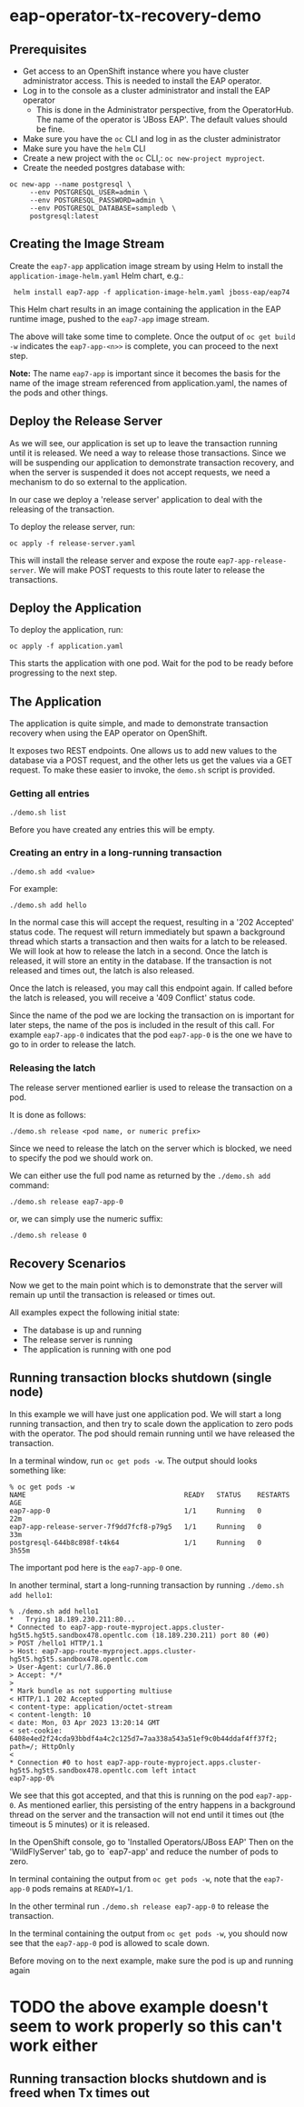 # eap-operator-tx-recovery-demo


## Prerequisites
* Get access to an OpenShift instance where you have cluster administrator access. This is needed to install the EAP operator.
* Log in to the console as a cluster administrator and install the EAP operator
  * This is done in the Administrator perspective, from the OperatorHub. The name of the operator is 'JBoss EAP'. The default values should be fine.
* Make sure you have the `oc` CLI and log in as the cluster administrator
* Make sure you have the `helm` CLI
* Create a new project with the `oc` CLI,: `oc new-project myproject`.
* Create the needed postgres database with:
```shell
oc new-app --name postgresql \
     --env POSTGRESQL_USER=admin \
     --env POSTGRESQL_PASSWORD=admin \
     --env POSTGRESQL_DATABASE=sampledb \
     postgresql:latest
```

## Creating the Image Stream

Create the `eap7-app` application image stream by using Helm to install the `application-image-helm.yaml` Helm chart, e.g.:
```shell
 helm install eap7-app -f application-image-helm.yaml jboss-eap/eap74
```
This Helm chart results in an image containing the application in the EAP runtime image, pushed to the `eap7-app` image stream.

The above will take some time to complete. Once the output of `oc get build -w` indicates the `eap7-app-<n>>` is complete, you can proceed to the next step.

**Note:** The name `eap7-app` is important since it becomes the basis for the name of the image stream referenced from application.yaml, the names of the pods and other things. 

## Deploy the Release Server

As we will see, our application is set up to leave the transaction running until it is released. We need a way to release those transactions. Since we will be suspending our application to demonstrate transaction recovery, and when the server is suspended it does not accept requests, we need a mechanism to do so external to the application.

In our case we deploy a 'release server' application to deal with the releasing of the transaction.

To deploy the release server, run:
```shell
oc apply -f release-server.yaml
```
This will install the release server and expose the route `eap7-app-release-server`. We will make POST requests to this route later to release the transactions.



## Deploy the Application

To deploy the application, run:
```shell
oc apply -f application.yaml
```
This starts the application with one pod. Wait for the pod to be ready before progressing to the next step.


## The Application
The application is quite simple, and made to demonstrate transaction recovery when using the EAP operator on OpenShift.

It exposes two REST endpoints. One allows us to add new values to the database via a POST request, and the other lets us get the values via a GET request. To make these easier to invoke, the `demo.sh` script is provided. 

### Getting all entries
```shell
./demo.sh list 
```
Before you have created any entries this will be empty.

### Creating an entry in a long-running transaction
```shell
./demo.sh add <value>
```
For example:
```shell
./demo.sh add hello
```

In the normal case this will accept the request, resulting in a '202 Accepted' status code. The request will return immediately but spawn a background thread which starts a transaction and then waits for a latch to be released. We will look at how to release the latch in a second. Once the latch is released, it will store an entity in the database. If the transaction is not released and times out, the latch is also released.

Once the latch is released, you may call this endpoint again. If called before the latch is released, you will receive a '409 Conflict' status code.

Since the name of the pod we are locking the transaction on is important for later steps, the name of the pos is included in the result of this call. For example `eap7-app-0` indicates that the pod `eap7-app-0` is the one we have to go to in order to release the latch.

### Releasing the latch

The release server mentioned earlier is used to release the transaction on a pod. 

It is done as follows:
```shell
./demo.sh release <pod name, or numeric prefix>
```

Since we need to release the latch on the server which is blocked, we need to specify the pod we should work on.

We can either use the full pod name as returned by the `./demo.sh add` command:
```shell
./demo.sh release eap7-app-0
```
or, we can simply use the numeric suffix:
```shell
./demo.sh release 0
```

## Recovery Scenarios
Now we get to the main point which is to demonstrate that the server will remain up until the transaction is released or times out.

All examples expect the following initial state:

* The database is up and running
* The release server is running
* The application is running with one pod

## Running transaction blocks shutdown (single node)
In this example we will have just one application pod. We will start a long running transaction, and then try to scale down the application to zero pods with the operator. The pod should remain running until we have released the transaction.

In a terminal window, run `oc get pods -w`. The output should looks something like:
```shell
% oc get pods -w                                
NAME                                       READY   STATUS    RESTARTS   AGE
eap7-app-0                                 1/1     Running   0          22m
eap7-app-release-server-7f9dd7fcf8-p79g5   1/1     Running   0          33m
postgresql-644b8c898f-t4k64                1/1     Running   0          3h55m
```

The important pod here is the `eap7-app-0` one.

In another terminal, start a long-running transaction by running `./demo.sh add hello1`:
```shell
% ./demo.sh add hello1                                                
*   Trying 18.189.230.211:80...
* Connected to eap7-app-route-myproject.apps.cluster-hg5t5.hg5t5.sandbox478.opentlc.com (18.189.230.211) port 80 (#0)
> POST /hello1 HTTP/1.1
> Host: eap7-app-route-myproject.apps.cluster-hg5t5.hg5t5.sandbox478.opentlc.com
> User-Agent: curl/7.86.0
> Accept: */*
> 
* Mark bundle as not supporting multiuse
< HTTP/1.1 202 Accepted
< content-type: application/octet-stream
< content-length: 10
< date: Mon, 03 Apr 2023 13:20:14 GMT
< set-cookie: 6408e4ed2f24cda93bbdf4a4c2c125d7=7aa338a543a51ef9c0b44ddaf4ff37f2; path=/; HttpOnly
< 
* Connection #0 to host eap7-app-route-myproject.apps.cluster-hg5t5.hg5t5.sandbox478.opentlc.com left intact
eap7-app-0%
```
We see that this got accepted, and that this is running on the pod `eap7-app-0`. As mentioned earlier, this persisting of the entry happens in a background thread on the server and the transaction will not end until it times out (the timeout is 5 minutes) or it is released.

In the OpenShift console, go to 'Installed Operators/JBoss EAP' Then on the 'WildFlyServer' tab, go to `eap7-app' and reduce the number of pods to zero. 

In terminal containing the output from `oc get pods -w`, note that the `eap7-app-0` pods remains at `READY=1/1`.

In the other terminal run `./demo.sh release eap7-app-0` to release the transaction. 

In the terminal containing the output from `oc get pods -w`, you should now see that the `eap7-app-0` pod is allowed to scale down.

Before moving on to the next example, make sure the pod is up and running again


# TODO the above example doesn't seem to work properly so this can't work either 

## Running transaction blocks shutdown and is freed when Tx times out 


